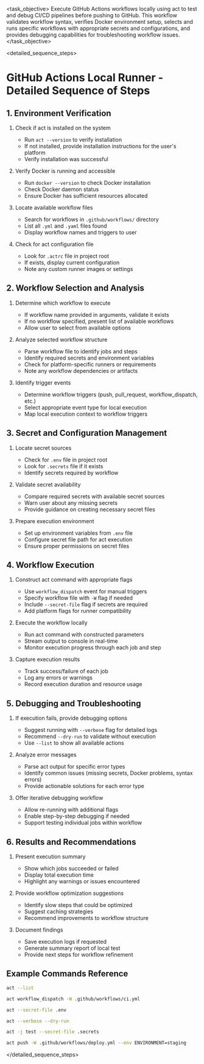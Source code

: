 <task name="GitHub Actions Local Runner">

<task_objective>
Execute GitHub Actions workflows locally using act to test and debug CI/CD pipelines before pushing to GitHub. This workflow validates workflow syntax, verifies Docker environment setup, selects and runs specific workflows with appropriate secrets and configurations, and provides debugging capabilities for troubleshooting workflow issues.
</task_objective>

<detailed_sequence_steps>
# GitHub Actions Local Runner - Detailed Sequence of Steps

## 1. Environment Verification

1. Check if act is installed on the system
   - Run `act --version` to verify installation
   - If not installed, provide installation instructions for the user's platform
   - Verify installation was successful

2. Verify Docker is running and accessible
   - Run `docker --version` to check Docker installation
   - Check Docker daemon status
   - Ensure Docker has sufficient resources allocated

3. Locate available workflow files
   - Search for workflows in `.github/workflows/` directory
   - List all `.yml` and `.yaml` files found
   - Display workflow names and triggers to user

4. Check for act configuration file
   - Look for `.actrc` file in project root
   - If exists, display current configuration
   - Note any custom runner images or settings

## 2. Workflow Selection and Analysis

1. Determine which workflow to execute
   - If workflow name provided in arguments, validate it exists
   - If no workflow specified, present list of available workflows
   - Allow user to select from available options

2. Analyze selected workflow structure
   - Parse workflow file to identify jobs and steps
   - Identify required secrets and environment variables
   - Check for platform-specific runners or requirements
   - Note any workflow dependencies or artifacts

3. Identify trigger events
   - Determine workflow triggers (push, pull_request, workflow_dispatch, etc.)
   - Select appropriate event type for local execution
   - Map local execution context to workflow triggers

## 3. Secret and Configuration Management

1. Locate secret sources
   - Check for `.env` file in project root
   - Look for `.secrets` file if it exists
   - Identify secrets required by workflow

2. Validate secret availability
   - Compare required secrets with available secret sources
   - Warn user about any missing secrets
   - Provide guidance on creating necessary secret files

3. Prepare execution environment
   - Set up environment variables from `.env` file
   - Configure secret file path for act execution
   - Ensure proper permissions on secret files

## 4. Workflow Execution

1. Construct act command with appropriate flags
   - Use `workflow_dispatch` event for manual triggers
   - Specify workflow file with `-W` flag if needed
   - Include `--secret-file` flag if secrets are required
   - Add platform flags for runner compatibility

2. Execute the workflow locally
   - Run act command with constructed parameters
   - Stream output to console in real-time
   - Monitor execution progress through each job and step

3. Capture execution results
   - Track success/failure of each job
   - Log any errors or warnings
   - Record execution duration and resource usage

## 5. Debugging and Troubleshooting

1. If execution fails, provide debugging options
   - Suggest running with `--verbose` flag for detailed logs
   - Recommend `--dry-run` to validate without execution
   - Use `--list` to show all available actions

2. Analyze error messages
   - Parse act output for specific error types
   - Identify common issues (missing secrets, Docker problems, syntax errors)
   - Provide actionable solutions for each error type

3. Offer iterative debugging workflow
   - Allow re-running with additional flags
   - Enable step-by-step debugging if needed
   - Support testing individual jobs within workflow

## 6. Results and Recommendations

1. Present execution summary
   - Show which jobs succeeded or failed
   - Display total execution time
   - Highlight any warnings or issues encountered

2. Provide workflow optimization suggestions
   - Identify slow steps that could be optimized
   - Suggest caching strategies
   - Recommend improvements to workflow structure

3. Document findings
   - Save execution logs if requested
   - Generate summary report of local test
   - Provide next steps for workflow refinement

## Example Commands Reference

```bash
act --list

act workflow_dispatch -W .github/workflows/ci.yml

act --secret-file .env

act --verbose --dry-run

act -j test --secret-file .secrets

act push -W .github/workflows/deploy.yml --env ENVIRONMENT=staging
```

</detailed_sequence_steps>

</task>

